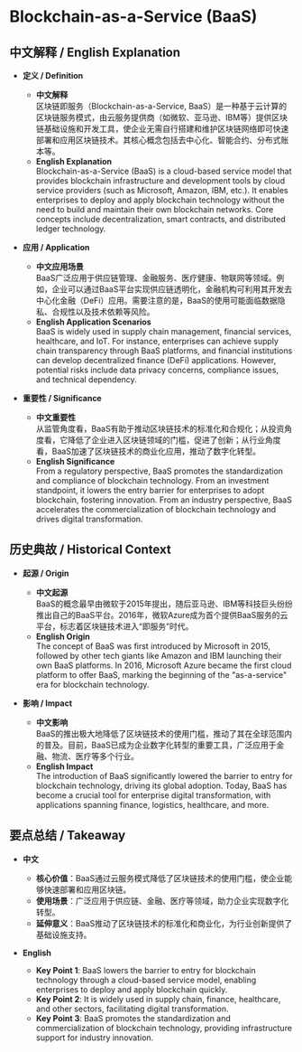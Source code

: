 # Blockchain-as-a-Service (BaaS)

## 中文解释 / English Explanation

* **定义 / Definition**  
  - **中文解释**  
    区块链即服务（Blockchain-as-a-Service, BaaS）是一种基于云计算的区块链服务模式，由云服务提供商（如微软、亚马逊、IBM等）提供区块链基础设施和开发工具，使企业无需自行搭建和维护区块链网络即可快速部署和应用区块链技术。其核心概念包括去中心化、智能合约、分布式账本等。  
  - **English Explanation**  
    Blockchain-as-a-Service (BaaS) is a cloud-based service model that provides blockchain infrastructure and development tools by cloud service providers (such as Microsoft, Amazon, IBM, etc.). It enables enterprises to deploy and apply blockchain technology without the need to build and maintain their own blockchain networks. Core concepts include decentralization, smart contracts, and distributed ledger technology.

* **应用 / Application**  
  - **中文应用场景**  
    BaaS广泛应用于供应链管理、金融服务、医疗健康、物联网等领域。例如，企业可以通过BaaS平台实现供应链透明化，金融机构可利用其开发去中心化金融（DeFi）应用。需要注意的是，BaaS的使用可能面临数据隐私、合规性以及技术依赖等风险。  
  - **English Application Scenarios**  
    BaaS is widely used in supply chain management, financial services, healthcare, and IoT. For instance, enterprises can achieve supply chain transparency through BaaS platforms, and financial institutions can develop decentralized finance (DeFi) applications. However, potential risks include data privacy concerns, compliance issues, and technical dependency.

* **重要性 / Significance**  
  - **中文重要性**  
    从监管角度看，BaaS有助于推动区块链技术的标准化和合规化；从投资角度看，它降低了企业进入区块链领域的门槛，促进了创新；从行业角度看，BaaS加速了区块链技术的商业化应用，推动了数字化转型。  
  - **English Significance**  
    From a regulatory perspective, BaaS promotes the standardization and compliance of blockchain technology. From an investment standpoint, it lowers the entry barrier for enterprises to adopt blockchain, fostering innovation. From an industry perspective, BaaS accelerates the commercialization of blockchain technology and drives digital transformation.

## 历史典故 / Historical Context

* **起源 / Origin**  
  - **中文起源**  
    BaaS的概念最早由微软于2015年提出，随后亚马逊、IBM等科技巨头纷纷推出自己的BaaS平台。2016年，微软Azure成为首个提供BaaS服务的云平台，标志着区块链技术进入“即服务”时代。  
  - **English Origin**  
    The concept of BaaS was first introduced by Microsoft in 2015, followed by other tech giants like Amazon and IBM launching their own BaaS platforms. In 2016, Microsoft Azure became the first cloud platform to offer BaaS, marking the beginning of the "as-a-service" era for blockchain technology.

* **影响 / Impact**  
  - **中文影响**  
    BaaS的推出极大地降低了区块链技术的使用门槛，推动了其在全球范围内的普及。目前，BaaS已成为企业数字化转型的重要工具，广泛应用于金融、物流、医疗等多个行业。  
  - **English Impact**  
    The introduction of BaaS significantly lowered the barrier to entry for blockchain technology, driving its global adoption. Today, BaaS has become a crucial tool for enterprise digital transformation, with applications spanning finance, logistics, healthcare, and more.

## 要点总结 / Takeaway

* **中文**  
  - **核心价值**：BaaS通过云服务模式降低了区块链技术的使用门槛，使企业能够快速部署和应用区块链。  
  - **使用场景**：广泛应用于供应链、金融、医疗等领域，助力企业实现数字化转型。  
  - **延伸意义**：BaaS推动了区块链技术的标准化和商业化，为行业创新提供了基础设施支持。  

* **English**  
  - **Key Point 1**: BaaS lowers the barrier to entry for blockchain technology through a cloud-based service model, enabling enterprises to deploy and apply blockchain quickly.  
  - **Key Point 2**: It is widely used in supply chain, finance, healthcare, and other sectors, facilitating digital transformation.  
  - **Key Point 3**: BaaS promotes the standardization and commercialization of blockchain technology, providing infrastructure support for industry innovation.